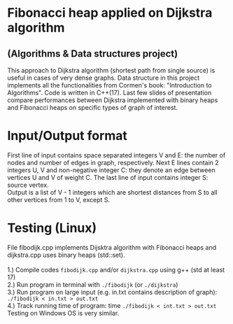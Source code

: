 # Fibonacci heap applied on Dijkstra algorithm 
## (Algorithms & Data structures project) 

This approach to Dijkstra algorithm (shortest path from single source) is useful in cases of very dense graphs. Data structure in this project implements all the functionalities from Cormen's book: "Introduction to Algorithms". Code is written in C++(17). Last few slides of presentation compare performances between Dijkstra implemented with binary heaps and Fibonacci heaps on specific types of graph of interest.   

# Input/Output format
First line of input contains space separated integers V and E: the number of nodes and number of edges in graph, respectively. Next E lines contain 2 integers U, V and non-negative integer C: they denote an edge between vertices U and V of weight C. The last line of input contains integer S: source vertex. <br/>
Output is a list of V - 1 integers which are shortest distances from S to all other vertices from 1 to V, except S.

# Testing (Linux)
File fibodijk.cpp implements Dijsktra algorithm with Fibonacci heaps and dijkstra.cpp uses binary heaps (std::set). <br/> <br/>
1.) Compile codes `fibodijk.cpp` and/or `dijkstra.cpp` using g++ (std at least 17) <br/>
2.) Run program in terminal with `./fibodijk` (or `./dijkstra`)  <br/>
3.) Run program on large input (e.g. in.txt contains description of graph): `./fibodijk < in.txt > out.txt` <br/>
4.) Track running time of program: time `./fibodijk < int.txt > out.txt` <br/>
Testing on Windows OS is very similar. <br/>
